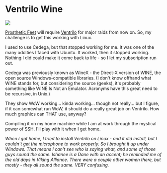 # Ventrilo Wine

![](http://www.winehq.org/images/winehq_top_logo.png)

[Prosthetic Feet](http://fate.westkarana.com) will require [Ventrilo](http://www.ventrilo.com/) for major raids from now on. So, my challenge is to get this working with Linux.

I used to use Cedega, but that stopped working for me. It was one of the many oddities I faced with Ubuntu. It worked, then it stopped working. Nothing I did could make it come back to life - so I let my subscription run out.

Cedega was previously known as WineX - the Direct-X version of WINE, the open source Windows-compatible libraries. (I don't know offhand what WINE stands for, but considering the source (geeks), it's probably something like WINE Is Not an Emulator. Acronyms have this great need to be recursive, in Unix.)

They show WoW working... kinda working... though not really... but I figure, if it can somewhat run WoW, it should do a really great job on Ventrilo. How much graphics can THAT use, anyway?

Compiling it on my home machine while I am at work through the mystical power of SSH. I'll play with it when I get home.

*When I got home, I tried to install Ventrilo on Linux - and it did install, but I couldn't get the microphone to work properly. So I brought it up under Windows. That means I can't see who is saying what, and some of those guys sound the same. Ishanee is a Dane with an accent; he reminded me of the old days in Viking Alliance. There were a couple other women there, but mostly - they all sound the same. VERY confusing.*
